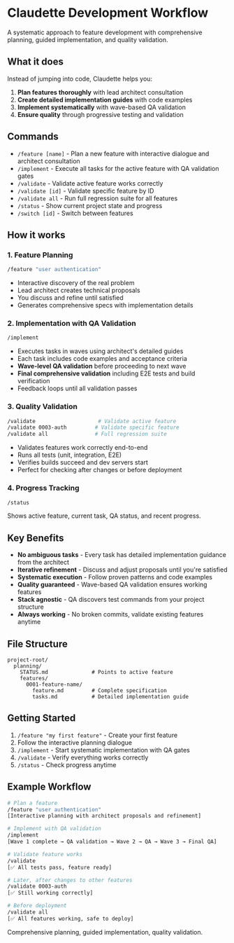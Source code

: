 # Claudette Development Workflow

A systematic approach to feature development with comprehensive planning, guided implementation, and quality validation.

## What it does

Instead of jumping into code, Claudette helps you:
1. **Plan features thoroughly** with lead architect consultation
2. **Create detailed implementation guides** with code examples  
3. **Implement systematically** with wave-based QA validation
4. **Ensure quality** through progressive testing and validation

## Commands

- `/feature [name]` - Plan a new feature with interactive dialogue and architect consultation
- `/implement` - Execute all tasks for the active feature with QA validation gates
- `/validate` - Validate active feature works correctly
- `/validate [id]` - Validate specific feature by ID  
- `/validate all` - Run full regression suite for all features
- `/status` - Show current project state and progress
- `/switch [id]` - Switch between features

## How it works

### 1. Feature Planning
```bash
/feature "user authentication"
```
- Interactive discovery of the real problem
- Lead architect creates technical proposals
- You discuss and refine until satisfied
- Generates comprehensive specs with implementation details

### 2. Implementation with QA Validation
```bash
/implement  
```
- Executes tasks in waves using architect's detailed guides
- Each task includes code examples and acceptance criteria
- **Wave-level QA validation** before proceeding to next wave
- **Final comprehensive validation** including E2E tests and build verification
- Feedback loops until all validation passes

### 3. Quality Validation
```bash
/validate                    # Validate active feature
/validate 0003-auth         # Validate specific feature  
/validate all               # Full regression suite
```
- Validates features work correctly end-to-end
- Runs all tests (unit, integration, E2E)
- Verifies builds succeed and dev servers start
- Perfect for checking after changes or before deployment

### 4. Progress Tracking
```bash
/status
```
Shows active feature, current task, QA status, and recent progress.

## Key Benefits

- **No ambiguous tasks** - Every task has detailed implementation guidance from the architect
- **Iterative refinement** - Discuss and adjust proposals until you're satisfied
- **Systematic execution** - Follow proven patterns and code examples
- **Quality guaranteed** - Wave-based QA validation ensures working features
- **Stack agnostic** - QA discovers test commands from your project structure
- **Always working** - No broken commits, validate existing features anytime

## File Structure

```
project-root/
  planning/
    STATUS.md              # Points to active feature
    features/
      0001-feature-name/
        feature.md         # Complete specification
        tasks.md           # Detailed implementation guide
```

## Getting Started

1. `/feature "my first feature"` - Create your first feature
2. Follow the interactive planning dialogue  
3. `/implement` - Start systematic implementation with QA gates
4. `/validate` - Verify everything works correctly
5. `/status` - Check progress anytime

## Example Workflow

```bash
# Plan a feature
/feature "user authentication"
[Interactive planning with architect proposals and refinement]

# Implement with QA validation
/implement
[Wave 1 complete → QA validation → Wave 2 → QA → Wave 3 → Final QA]

# Validate feature works  
/validate
[✅ All tests pass, feature ready]

# Later, after changes to other features
/validate 0003-auth
[✅ Still working correctly]

# Before deployment
/validate all  
[✅ All features working, safe to deploy]
```

Comprehensive planning, guided implementation, quality validation.